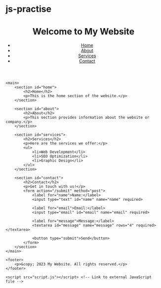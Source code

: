 # js-practise
<!DOCTYPE html>
<html lang="en">
<head>
    <meta charset="UTF-8">
    <meta name="viewport" content="width=device-width, initial-scale=1.0">
    <meta name="description" content="A basic HTML5 template">
    <title>My Web Page</title>
    <link rel="stylesheet" href="styles.css"> <!-- Link to external CSS file -->
</head>
<body>
    <header>
        <h1>Welcome to My Website</h1>
        <nav>
            <ul>
                <li><a href="#home">Home</a></li>
                <li><a href="#about">About</a></li>
                <li><a href="#services">Services</a></li>
                <li><a href="#contact">Contact</a></li>
            </ul>
        </nav>
    </header>

    <main>
        <section id="home">
            <h2>Home</h2>
            <p>This is the home section of the website.</p>
        </section>

        <section id="about">
            <h2>About</h2>
            <p>This section provides information about the website or company.</p>
        </section>

        <section id="services">
            <h2>Services</h2>
            <p>Here are the services we offer:</p>
            <ul>
                <li>Web Development</li>
                <li>SEO Optimization</li>
                <li>Graphic Design</li>
            </ul>
        </section>

        <section id="contact">
            <h2>Contact</h2>
            <p>Get in touch with us!</p>
            <form action="/submit" method="post">
                <label for="name">Name:</label>
                <input type="text" id="name" name="name" required>

                <label for="email">Email:</label>
                <input type="email" id="email" name="email" required>

                <label for="message">Message:</label>
                <textarea id="message" name="message" rows="4" required></textarea>

                <button type="submit">Send</button>
            </form>
        </section>
    </main>

    <footer>
        <p>&copy; 2023 My Website. All rights reserved.</p>
    </footer>

    <script src="script.js"></script> <!-- Link to external JavaScript file -->
</body>
</html>
